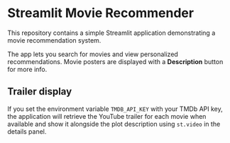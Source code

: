# Streamlit Movie Recommender

This repository contains a simple Streamlit application demonstrating a movie recommendation system.

The app lets you search for movies and view personalized recommendations. Movie posters are displayed with a **Description** button for more info.

## Trailer display

If you set the environment variable `TMDB_API_KEY` with your TMDb API key, the
application will retrieve the YouTube trailer for each movie when available and
show it alongside the plot description using `st.video` in the details panel.
